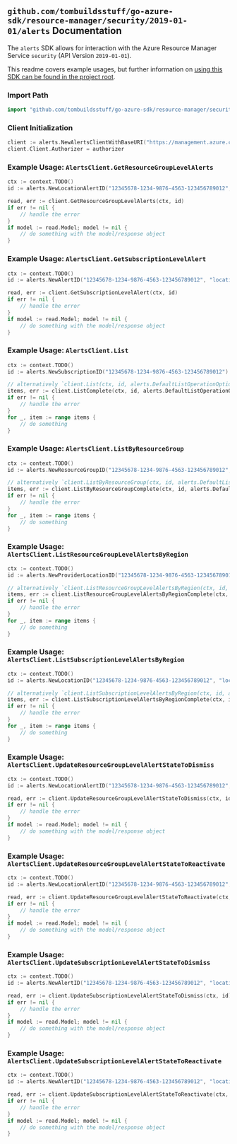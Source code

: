 
## `github.com/tombuildsstuff/go-azure-sdk/resource-manager/security/2019-01-01/alerts` Documentation

The `alerts` SDK allows for interaction with the Azure Resource Manager Service `security` (API Version `2019-01-01`).

This readme covers example usages, but further information on [using this SDK can be found in the project root](https://github.com/tombuildsstuff/go-azure-sdk/tree/main/docs).

### Import Path

```go
import "github.com/tombuildsstuff/go-azure-sdk/resource-manager/security/2019-01-01/alerts"
```


### Client Initialization

```go
client := alerts.NewAlertsClientWithBaseURI("https://management.azure.com")
client.Client.Authorizer = authorizer
```


### Example Usage: `AlertsClient.GetResourceGroupLevelAlerts`

```go
ctx := context.TODO()
id := alerts.NewLocationAlertID("12345678-1234-9876-4563-123456789012", "example-resource-group", "locationValue", "alertValue")

read, err := client.GetResourceGroupLevelAlerts(ctx, id)
if err != nil {
	// handle the error
}
if model := read.Model; model != nil {
	// do something with the model/response object
}
```


### Example Usage: `AlertsClient.GetSubscriptionLevelAlert`

```go
ctx := context.TODO()
id := alerts.NewAlertID("12345678-1234-9876-4563-123456789012", "locationValue", "alertValue")

read, err := client.GetSubscriptionLevelAlert(ctx, id)
if err != nil {
	// handle the error
}
if model := read.Model; model != nil {
	// do something with the model/response object
}
```


### Example Usage: `AlertsClient.List`

```go
ctx := context.TODO()
id := alerts.NewSubscriptionID("12345678-1234-9876-4563-123456789012")

// alternatively `client.List(ctx, id, alerts.DefaultListOperationOptions())` can be used to do batched pagination
items, err := client.ListComplete(ctx, id, alerts.DefaultListOperationOptions())
if err != nil {
	// handle the error
}
for _, item := range items {
	// do something
}
```


### Example Usage: `AlertsClient.ListByResourceGroup`

```go
ctx := context.TODO()
id := alerts.NewResourceGroupID("12345678-1234-9876-4563-123456789012", "example-resource-group")

// alternatively `client.ListByResourceGroup(ctx, id, alerts.DefaultListByResourceGroupOperationOptions())` can be used to do batched pagination
items, err := client.ListByResourceGroupComplete(ctx, id, alerts.DefaultListByResourceGroupOperationOptions())
if err != nil {
	// handle the error
}
for _, item := range items {
	// do something
}
```


### Example Usage: `AlertsClient.ListResourceGroupLevelAlertsByRegion`

```go
ctx := context.TODO()
id := alerts.NewProviderLocationID("12345678-1234-9876-4563-123456789012", "example-resource-group", "locationValue")

// alternatively `client.ListResourceGroupLevelAlertsByRegion(ctx, id, alerts.DefaultListResourceGroupLevelAlertsByRegionOperationOptions())` can be used to do batched pagination
items, err := client.ListResourceGroupLevelAlertsByRegionComplete(ctx, id, alerts.DefaultListResourceGroupLevelAlertsByRegionOperationOptions())
if err != nil {
	// handle the error
}
for _, item := range items {
	// do something
}
```


### Example Usage: `AlertsClient.ListSubscriptionLevelAlertsByRegion`

```go
ctx := context.TODO()
id := alerts.NewLocationID("12345678-1234-9876-4563-123456789012", "locationValue")

// alternatively `client.ListSubscriptionLevelAlertsByRegion(ctx, id, alerts.DefaultListSubscriptionLevelAlertsByRegionOperationOptions())` can be used to do batched pagination
items, err := client.ListSubscriptionLevelAlertsByRegionComplete(ctx, id, alerts.DefaultListSubscriptionLevelAlertsByRegionOperationOptions())
if err != nil {
	// handle the error
}
for _, item := range items {
	// do something
}
```


### Example Usage: `AlertsClient.UpdateResourceGroupLevelAlertStateToDismiss`

```go
ctx := context.TODO()
id := alerts.NewLocationAlertID("12345678-1234-9876-4563-123456789012", "example-resource-group", "locationValue", "alertValue")

read, err := client.UpdateResourceGroupLevelAlertStateToDismiss(ctx, id)
if err != nil {
	// handle the error
}
if model := read.Model; model != nil {
	// do something with the model/response object
}
```


### Example Usage: `AlertsClient.UpdateResourceGroupLevelAlertStateToReactivate`

```go
ctx := context.TODO()
id := alerts.NewLocationAlertID("12345678-1234-9876-4563-123456789012", "example-resource-group", "locationValue", "alertValue")

read, err := client.UpdateResourceGroupLevelAlertStateToReactivate(ctx, id)
if err != nil {
	// handle the error
}
if model := read.Model; model != nil {
	// do something with the model/response object
}
```


### Example Usage: `AlertsClient.UpdateSubscriptionLevelAlertStateToDismiss`

```go
ctx := context.TODO()
id := alerts.NewAlertID("12345678-1234-9876-4563-123456789012", "locationValue", "alertValue")

read, err := client.UpdateSubscriptionLevelAlertStateToDismiss(ctx, id)
if err != nil {
	// handle the error
}
if model := read.Model; model != nil {
	// do something with the model/response object
}
```


### Example Usage: `AlertsClient.UpdateSubscriptionLevelAlertStateToReactivate`

```go
ctx := context.TODO()
id := alerts.NewAlertID("12345678-1234-9876-4563-123456789012", "locationValue", "alertValue")

read, err := client.UpdateSubscriptionLevelAlertStateToReactivate(ctx, id)
if err != nil {
	// handle the error
}
if model := read.Model; model != nil {
	// do something with the model/response object
}
```
